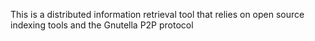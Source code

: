 This is a distributed information retrieval tool that relies on open source indexing tools and the Gnutella P2P protocol